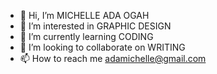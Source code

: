 - 👋 Hi, I’m MICHELLE ADA OGAH
- 👀 I’m interested in GRAPHIC DESIGN
- 🌱 I’m currently learning CODING
- 💞️ I’m looking to collaborate on WRITING
- 📫 How to reach me adamichelle@gmail.com

<!---
adamichelle681/adamichelle681 is a ✨ special ✨ repository because its `README.md` (this file) appears on your GitHub profile.
You can click the Preview link to take a look at your changes.
--->
